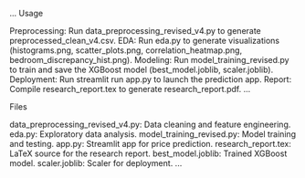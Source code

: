 ...
Usage

Preprocessing: Run data_preprocessing_revised_v4.py to generate preprocessed_clean_v4.csv.
EDA: Run eda.py to generate visualizations (histograms.png, scatter_plots.png, correlation_heatmap.png, bedroom_discrepancy_hist.png).
Modeling: Run model_training_revised.py to train and save the XGBoost model (best_model.joblib, scaler.joblib).
Deployment: Run streamlit run app.py to launch the prediction app.
Report: Compile research_report.tex to generate research_report.pdf. ...

Files

data_preprocessing_revised_v4.py: Data cleaning and feature engineering.
eda.py: Exploratory data analysis.
model_training_revised.py: Model training and testing.
app.py: Streamlit app for price prediction.
research_report.tex: LaTeX source for the research report.
best_model.joblib: Trained XGBoost model.
scaler.joblib: Scaler for deployment. ...

